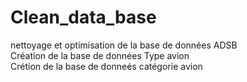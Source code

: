 # Clean_data_base
nettoyage et optimisation de la base de données ADSB	
Création de la base de données Type avion	
Crétion de la base de donneés catégorie avion	
